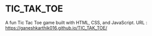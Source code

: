 # TIC_TAK_TOE
A fun Tic Tac Toe game built with HTML, CSS, and JavaScript.
URL : https://ganeshkarthik016.github.io/TIC_TAK_TOE/
